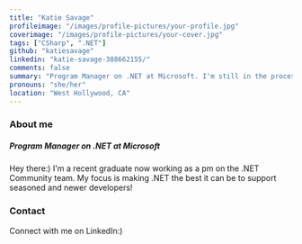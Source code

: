 ```yaml
---
title: "Katie Savage"
profileimage: "/images/profile-pictures/your-profile.jpg"
coverimage: "/images/profile-pictures/your-cover.jpg"
tags: ["CSharp", ".NET"]
github: "katiesavage"
linkedin: "katie-savage-388662155/"
comments: false
summary: "Program Manager on .NET at Microsoft. I'm still in the process of learning all things C# and .NET!"
pronouns: "she/her"
location: "West Hollywood, CA"
---
```



### About me
##### Program Manager on .NET at Microsoft
Hey there:) I'm a recent graduate now working as a pm on the .NET Community team. My focus is making .NET the best it can be to support seasoned and newer developers!

### Contact

Connect with me on LinkedIn:)
